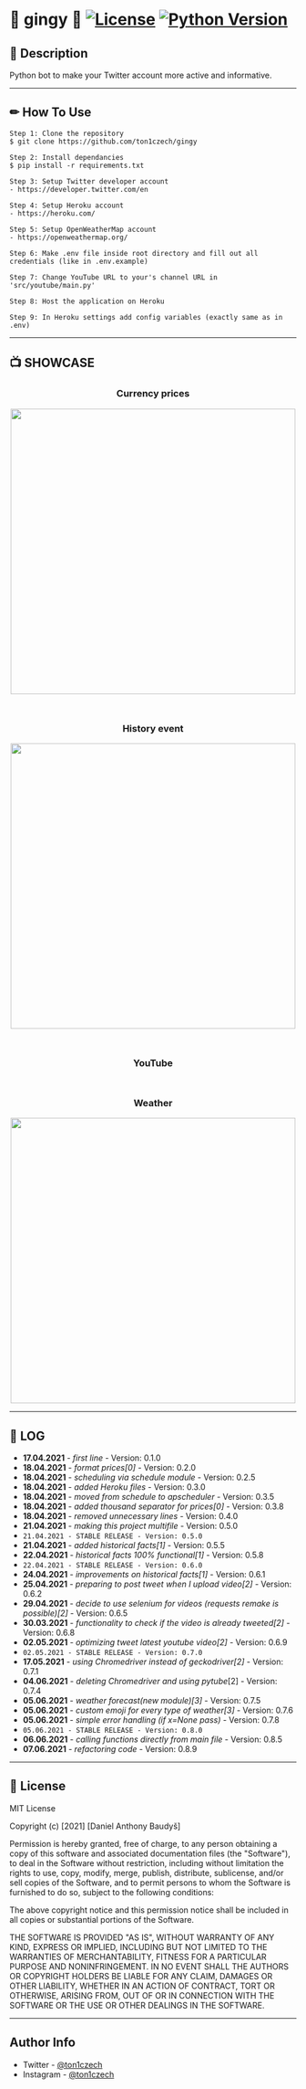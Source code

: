 # 🎂 gingy 🎂 [<img alt="License" src="https://img.shields.io/badge/license-MIT-blue.svg">](https://mit-license.org/) [<img alt="Python Version" src="https://img.shields.io/pypi/pyversions/pytube">](https://www.python.org/)

## 💭 **Description**

Python bot to make your Twitter account more active and informative.

---

## ✏ **How To Use**

```
Step 1: Clone the repository
$ git clone https://github.com/ton1czech/gingy

Step 2: Install dependancies
$ pip install -r requirements.txt

Step 3: Setup Twitter developer account
- https://developer.twitter.com/en

Step 4: Setup Heroku account
- https://heroku.com/

Step 5: Setup OpenWeatherMap account
- https://openweathermap.org/

Step 6: Make .env file inside root directory and fill out all credentials (like in .env.example)

Step 7: Change YouTube URL to your's channel URL in 'src/youtube/main.py'

Step 8: Host the application on Heroku

Step 9: In Heroku settings add config variables (exactly same as in .env)
```

---

## 📺 **SHOWCASE**

<div align="center" style="margin: 0 0 50px">
    <h3><strong>Currency prices</strong></h3>
    <img src="https://i.imgur.com/Lj6K5xZ.jpg" height="500">
</div>

<div align="center" style="margin: 0 0 50px">
    <h3><strong>History event</strong></h3>
    <img src="https://i.imgur.com/qLi074P.jpg" height="500">
</div>

<div align="center" style="margin: 0 0 50px">
    <h3><strong>YouTube</strong></h3>
</div>

<div align="center">
    <h3><strong>Weather</strong></h3>
    <img src="https://i.imgur.com/GiHPGIo.jpg" height="500">
</div>

---

## 📜 **LOG**

- **17.04.2021** - _first line_ - Version: 0.1.0
- **18.04.2021** - _format prices[0]_ - Version: 0.2.0
- **18.04.2021** - _scheduling via schedule module_ - Version: 0.2.5
- **18.04.2021** - _added Heroku files_ - Version: 0.3.0
- **18.04.2021** - _moved from schedule to apscheduler_ - Version: 0.3.5
- **18.04.2021** - _added thousand separator for prices[0]_ - Version: 0.3.8
- **18.04.2021** - _removed unnecessary lines_ - Version: 0.4.0
- **21.04.2021** - _making this project multifile_ - Version: 0.5.0
- `21.04.2021 - STABLE RELEASE - Version: 0.5.0`
- **21.04.2021** - _added historical facts[1]_ - Version: 0.5.5
- **22.04.2021** - _historical facts 100% functional[1]_ - Version: 0.5.8
- `22.04.2021 - STABLE RELEASE - Version: 0.6.0`
- **24.04.2021** - _improvements on historical facts[1]_ - Version: 0.6.1
- **25.04.2021** - _preparing to post tweet when I upload video[2]_ - Version: 0.6.2
- **29.04.2021** - _decide to use selenium for videos (requests remake is possible)[2]_ - Version: 0.6.5
- **30.03.2021** - _functionality to check if the video is already tweeted[2]_ - Version: 0.6.8
- **02.05.2021** - _optimizing tweet latest youtube video[2]_ - Version: 0.6.9
- `02.05.2021 - STABLE RELEASE - Version: 0.7.0`
- **17.05.2021** - _using Chromedriver instead of geckodriver[2]_ - Version: 0.7.1
- **04.06.2021** - _deleting Chromedriver and using pytube_[2] - Version: 0.7.4
- **05.06.2021** - _weather forecast(new module)[3]_ - Version: 0.7.5
- **05.06.2021** - _custom emoji for every type of weather[3]_ - Version: 0.7.6
- **05.06.2021** - _simple error handling (if x=None pass)_ - Version: 0.7.8
- `05.06.2021 - STABLE RELEASE - Version: 0.8.0`
- **06.06.2021** - _calling functions directly from main file_ - Version: 0.8.5
- **07.06.2021** - _refactoring code_ - Version: 0.8.9

---

## 📎 **License**

MIT License

Copyright (c) [2021] [Daniel Anthony Baudyš]

Permission is hereby granted, free of charge, to any person obtaining a copy
of this software and associated documentation files (the "Software"), to deal
in the Software without restriction, including without limitation the rights
to use, copy, modify, merge, publish, distribute, sublicense, and/or sell
copies of the Software, and to permit persons to whom the Software is
furnished to do so, subject to the following conditions:

The above copyright notice and this permission notice shall be included in all
copies or substantial portions of the Software.

THE SOFTWARE IS PROVIDED "AS IS", WITHOUT WARRANTY OF ANY KIND, EXPRESS OR
IMPLIED, INCLUDING BUT NOT LIMITED TO THE WARRANTIES OF MERCHANTABILITY,
FITNESS FOR A PARTICULAR PURPOSE AND NONINFRINGEMENT. IN NO EVENT SHALL THE
AUTHORS OR COPYRIGHT HOLDERS BE LIABLE FOR ANY CLAIM, DAMAGES OR OTHER
LIABILITY, WHETHER IN AN ACTION OF CONTRACT, TORT OR OTHERWISE, ARISING FROM,
OUT OF OR IN CONNECTION WITH THE SOFTWARE OR THE USE OR OTHER DEALINGS IN THE
SOFTWARE.

---

## **Author Info**

- Twitter - [@ton1czech](https://twitter.com/ton1czech)
- Instagram - [@ton1czech](https://instagram.com/ton1czech)
